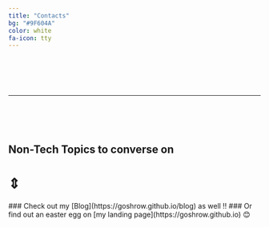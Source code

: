 ```yaml
---
title: "Contacts"
bg: "#9F604A"
color: white
fa-icon: tty
---
```


<h1>
<span>
<a href="https://github.com/GOSHROW">
<i class="fa fa-github fa-2x" aria-hidden="true"></i>
</a>
</span>
<span>
<a href="https://linkedin.com/in/goshrow">
<i class="fa fa-linkedin fa-2x" aria-hidden="true"></i>
</a>
</span>
<span>
<a href="https://instagram.com/swapnil._ghosh">
<i class="fa fa-instagram fa-2x" aria-hidden="true"></i>
</a>
</span>
<!-- <span>
<a href="https://twitter.com/_goshrow">
<i class="fa fa-twitter fa-2x" aria-hidden="true"></i>
</a>
</span>
<span>
<a href="https://open.spotify.com/user/u5j9cnqusvh2h4h16e4rzmhpi?si=IGb7IC65RuqGupxox75A6A">
<i class="fa fa-spotify fa-2x" aria-hidden="true"></i>
</a>
</span> -->
<br/>
<span>
<a href="mailto:goshrow@gmail.com">
<i class="fa fa-envelope fa-2x" aria-hidden="true"></i>
</a>
</span>
<span>
<a href="mailto:abhroindia@gmail.com">
<i class="fa fa-envelope-o fa-2x" aria-hidden="true"></i>
</a>
</span>
<span>
<a href="mailto:goshrow@protonmail.com">
<i class="fa fa-envelope-square fa-2x" aria-hidden="true"></i>
</a>
</span>
</h1>

<hr/>

<br>
<br>
<br>

<style>
    .reveal{ display: none;}
    .expand-area{ cursor: pointer; }
</style>

<script>
$(document).ready(function(){
  $(".expand-area").click(function(){
    $(".reveal").slideToggle(300);
  });
});
</script>


## Non-Tech Topics to converse on

<h1 class = "expand-area">&#8661;</h1>
<div class = "reveal" markdown="1">
<br>
A template of questions to break the ice while conversing with me:

* Was the White Album the best Beatles Album?
* How good did the Kinks fare in comparison with other Classic rock musicians?
* How did the grep command come about to be?
* Is finding length of String O(1) in Python3?
* Was Godard elementary for the French New Cinema?
* What does cake day mean in Reddit?
* Will someone die in the next Wes Anderson movie?
* Will someone survive in the next Tarantino flick?
* How come Enid Blyton's works are better than Harry Potter in all?
* Where do tumbleweeds originate from ?
* Why Neil deGrasse Tyson's Cosmos is not as good as the Carl Sagan's Cosmos?
* Were the Northern Lights localized in Steamed Hams?
* Does Roger Deakins do retakes on Coen movies?
* *And anything else that is remotely fun to discuss about.*
<br/>
<br/>
<br/>
<br/>
<br/>
</div>
### Check out my [Blog](https://goshrow.github.io/blog) as well !!
### Or find out an easter egg on [my landing page](https://goshrow.github.io) 😊
